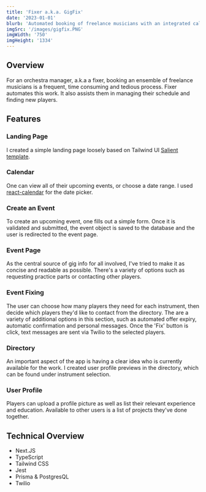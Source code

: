 ```yaml
---
title: 'Fixer a.k.a. GigFix'
date: '2023-01-01'
blurb: 'Automated booking of freelance musicians with an integrated calendar and directory'
imgSrc: '/images/gigfix.PNG'
imgWidth: '750'
imgHeight: '1334'
---
```

## Overview
For an orchestra manager, a.k.a a fixer, booking an ensemble of freelance musicians is a frequent, time consuming and tedious process. Fixer automates this work. It also assists them in managing their schedule and finding new players.

## Features
### Landing Page
I created a simple landing page loosely based on Tailwind UI [Salient template](https://salient.tailwindui.com/).




### Calendar
One can view all of their upcoming events, or choose a date range. I used [react-calendar](https://github.com/wojtekmaj/react-calendar) for the date picker. 



### Create an Event
To create an upcoming event, one fills out a simple form. Once it is validated and submitted, the event object is saved to the database and the user is redirected to the event page. 



### Event Page
As the central source of gig info for all involved, I've tried to make it as concise and readable as possible. There's a variety of options such as requesting practice parts or contacting other players.



### Event Fixing
The user can choose how many players they need for each instrument, then decide which players they'd like to contact from the directory. The are a variety of additional options in this section, such as automated offer expiry, automatic confirmation and personal messages. Once the 'Fix' button is click, text messages are sent via Twilio to the selected players.



### Directory 
An important aspect of the app is having a clear idea who is currently available for the work. I created user profile previews in the directory, which can be found under instrument selection.



### User Profile 
Players can upload a profile picture as well as list their relevant experience and education. Available to other users is a list of projects they've done together.



## Technical Overview
* Next.JS
* TypeScript
* Tailwind CSS
* Jest
* Prisma & PostgresQL
* Twilio